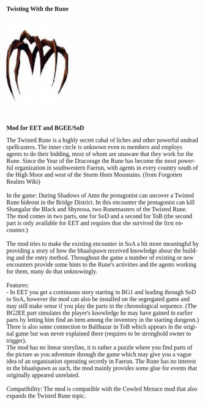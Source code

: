 <html>


<p class=MsoNormal style='line-height:normal'><b><span lang=EN-US
style='font-size:12.0pt;font-family:"Times New Roman",serif'>Twisting With the Rune</span></b></p>


<p class=MsoNormal style='margin-bottom:0cm;margin-bottom:.0001pt;line-height:
normal'><span style='font-size:12.0pt;font-family:"Times New Roman",serif'><img
width=166 height=260 id="Picture 1" src="runeimage.jpg"
alt="gallery/rune"></span></p>

<p class=MsoNormal style='line-height:normal'><b><span lang=EN-US
style='font-size:12.0pt;font-family:"Times New Roman",serif'>Mod for EET and
BGEE/SoD</span></b></p>

<p class=MsoNormal style='line-height:normal'><span lang=EN-US
style='font-size:12.0pt;font-family:"Times New Roman",serif'>The Twisted Rune is a highly secret cabal of liches and other powerful undead spellcasters. The inner circle is unknown even to members and employs agents to do their bidding, most of whom are unaware that they work for the Rune. Since the Year of the Dracorage the Rune has become the most powerful organization in southwestern Faerun, with agents in every country south of the High Moor and west of the Storm Horn Mountains. (from Forgotten Realms Wiki)<br>
<br>
In the game: During Shadows of Amn the protagonist can uncover a Twisted Rune hideout in the Bridge District. In this encounter the protagonist can kill Shangalar the Black and Shyressa, two Runemasters of the Twisted Rune.<br>
The mod comes in two parts, one for SoD and a second for ToB (the second part is only
available for EET and requires that she survived the first encounter.) 
<br>
<br>
The mod tries to make the existing encounter in SoA a bit more meaningful by providing a story of how the bhaalspawn received knowledge about the building and the entry method. Throughout the game a number of existing or new encounters provide some hints to the Rune's activities and the agents working for them, many do that unknowingly.
<br>
<br>
Features:<br>
- In EET you get a continuous story starting in BG1 and leading through SoD to SoA, however the mod can also be installed on the segregated game and may still make sense if you play the parts in the chronological sequence. (The BG2EE part simulates the player's knowledge he may have gained in earlier parts by letting him find an item among the inventory in the starting dungeon.)<br>
There is also some connection to Balthazar in ToB which appears in the original game but was never explained there (requires to be stronghold owner to trigger).<br>
The mod has no linear storyline, it is rather a puzzle where you find parts of the picture as you adventure through the game which may give you a vague idea of an organisation operating secretly in Faerun. The Rune has no interest in the bhaalspawn as such, the mod mainly provides some glue for events that originally appeared unrelated.<br>
<br>
Compatibility: The mod is compatible with the Cowled Menace mod that also expands the Twisted Rune topic.<br>
<br>
<br>
<br>
&nbsp;</span></p>

<p class=MsoNormal><span lang=EN-NZ>&nbsp;</span></p>

</div>

</body>

</html>
